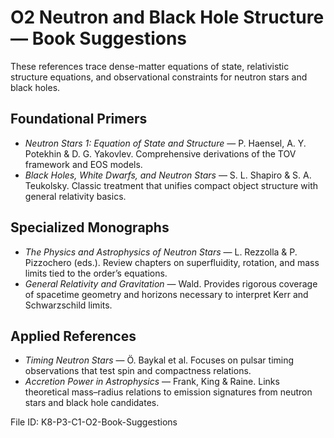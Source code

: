 # O2 Neutron and Black Hole Structure — Book Suggestions

These references trace dense-matter equations of state, relativistic structure equations, and observational constraints for neutron stars and black holes.

## Foundational Primers
- *Neutron Stars 1: Equation of State and Structure* — P. Haensel, A. Y. Potekhin & D. G. Yakovlev. Comprehensive derivations of the TOV framework and EOS models.
- *Black Holes, White Dwarfs, and Neutron Stars* — S. L. Shapiro & S. A. Teukolsky. Classic treatment that unifies compact object structure with general relativity basics.

## Specialized Monographs
- *The Physics and Astrophysics of Neutron Stars* — L. Rezzolla & P. Pizzochero (eds.). Review chapters on superfluidity, rotation, and mass limits tied to the order’s equations.
- *General Relativity and Gravitation* — Wald. Provides rigorous coverage of spacetime geometry and horizons necessary to interpret Kerr and Schwarzschild limits.

## Applied References
- *Timing Neutron Stars* — Ö. Baykal et al. Focuses on pulsar timing observations that test spin and compactness relations.
- *Accretion Power in Astrophysics* — Frank, King & Raine. Links theoretical mass–radius relations to emission signatures from neutron stars and black hole candidates.

File ID: K8-P3-C1-O2-Book-Suggestions
